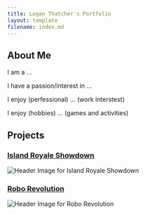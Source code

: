 ```yaml
---
title: Logan Thatcher's Portfolio
layout: template
filename: index.md
---
```


## About Me

I am a ...

I have a passion/interest in ...

I enjoy (perfessional) ... (work interstest)

I enjoy (hobbies) ... (games and activities)

## Projects

### [Island Royale Showdown](IslandRoyaleShowdown.md)

![Header Image for Island Royale Showdown](https://loganthatcher.com/images/IRS/HeaderCapsule.png)


### [Robo Revolution](RoboRevolution.md)

![Header Image for Robo Revolution](https://loganthatcher.com/images/RoboRev/Overhead.png)

